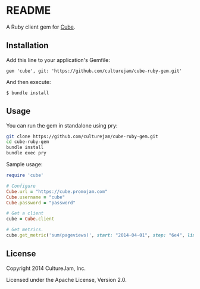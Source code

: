 README
========

A Ruby client gem for [Cube](https://github.com/square/cube).

## Installation

Add this line to your application's Gemfile:

    gem 'cube', git: 'https://github.com/culturejam/cube-ruby-gem.git'

And then execute:

    $ bundle install


## Usage

You can run the gem in standalone using pry:

```sh
git clone https://github.com/culturejam/cube-ruby-gem.git
cd cube-ruby-gem
bundle install
bundle exec pry
```

Sample usage:

```ruby
require 'cube'

# Configure
Cube.url = "https://cube.promojam.com"
Cube.username = "cube"
Cube.password = "password"

# Get a client
cube = Cube.client

# Get metrics.
cube.get_metric('sum(pageviews)', start: "2014-04-01", step: "6e4", limit: 10)
```

## License

Copyright 2014 CultureJam, Inc.

Licensed under the Apache License, Version 2.0.
